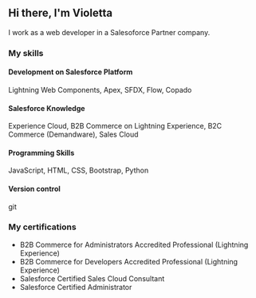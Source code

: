 ## Hi there, I'm Violetta

I work as a web developer in a Salesoforce Partner company. 

### My skills

#### Development on Salesforce Platform
Lightning Web Components, Apex, SFDX, Flow, Copado

#### Salesforce Knowledge
Experience Cloud, B2B Commerce on Lightning Experience, B2C Commerce (Demandware), Sales Cloud

#### Programming Skills
JavaScript, HTML, CSS, Bootstrap, Python

#### Version control
git

### My certifications

- B2B Commerce for Administrators Accredited Professional (Lightning Experience)
- B2B Commerce for Developers Accredited Professional (Lightning Experience)
- Salesforce Certified Sales Cloud Consultant
- Salesforce Certified Administrator

